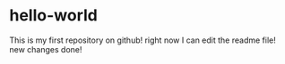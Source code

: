 # hello-world
This is my first repository on github!
right now I can edit the readme file!
new changes done!
